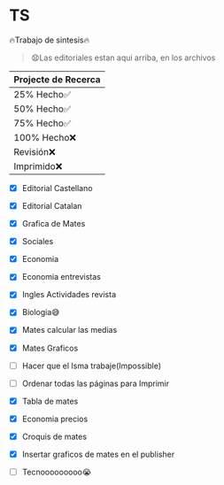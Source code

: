 # TS
:fire:Trabajo de sintesis:fire:
> :anguished:Las editoriales estan aqui arriba, en los archivos

| Projecte de Recerca |
| ------------------- |
|      25% Hecho:white_check_mark:      |
|      50% Hecho:white_check_mark:      |
|      75% Hecho:white_check_mark:      |
|      100% Hecho:x:     |
|      Revisión:x:     |
|      Imprimido:x:      |

- [x] Editorial Castellano
- [x] Editorial Catalan
- [x] Grafica de Mates
- [x] Sociales
- [x] Economia
- [x] Economia entrevistas
- [x] Ingles Actividades revista
- [x] Biologia:sweat_smile:
- [x] Mates calcular las medias
- [x] Mates Graficos
- [ ] Hacer que el Isma trabaje(Impossible)
- [ ] Ordenar todas las páginas para Imprimir
- [x] Tabla de mates
- [x] Economia precios
- [x] Croquis de mates
- [x] Insertar graficos de mates en el publisher
- [ ] Tecnooooooooo:sob:

